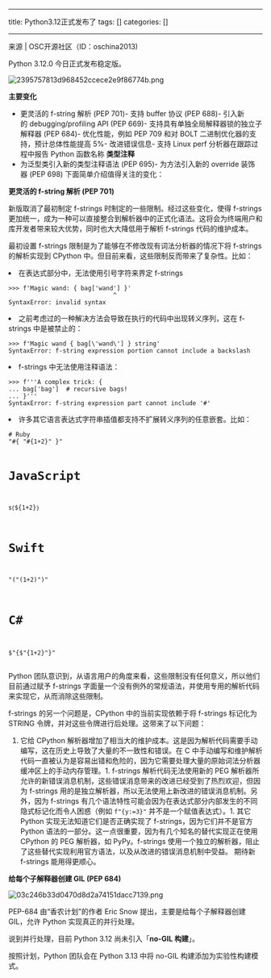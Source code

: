 
--- 
title:  Python3.12正式发布了 
tags: []
categories: [] 

---
来源 | OSC开源社区（ID：oschina2013)

Python 3.12.0 今日正式发布稳定版。

<img src="https://img-blog.csdnimg.cn/img_convert/2395757813d968452ccece2e9f86774b.png" alt="2395757813d968452ccece2e9f86774b.png">

**主要变化**
- 更灵活的 f-string 解析 (PEP 701)- 支持 buffer 协议 (PEP 688)- 引入新的 debugging/profiling API (PEP 669)- 支持具有单独全局解释器锁的独立子解释器 (PEP 684)- 优化性能，例如 PEP 709 和对 BOLT 二进制优化器的支持，预计总体性能提高 5%- 改进错误信息- 支持 Linux perf 分析器在跟踪过程中报告 Python 函数名称
**类型注释**
- 为泛型类引入新的类型注释语法 (PEP 695)- 为方法引入新的 override 装饰器 (PEP 698)
下面简单介绍值得关注的变化：

**更灵活的 f-string 解析 (PEP 701)**

新版取消了最初制定 f-strings 时制定的一些限制。经过这些变化，使得 f-strings 更加统一，成为一种可以直接整合到解析器中的正式化语法。这将会为终端用户和库开发者带来较大优势，同时也大大降低用于解析 f-strings 代码的维护成本。

最初设置 f-strings 限制是为了能够在不修改现有词法分析器的情况下将 f-strings 的解析实现到 CPython 中。但目前来看，这些限制反而带来了复杂性。比如：
<li>在表达式部分中，无法使用引号字符来界定 f-strings<pre class="has"><code class="language-go">&gt;&gt;&gt; f'Magic wand: { bag['wand'] }'
                             ^
SyntaxError: invalid syntax</code></pre></li><li>之前考虑过的一种解决方法会导致在执行的代码中出现转义序列，这在 f-strings 中是被禁止的：<pre class="has"><code class="language-go">&gt;&gt;&gt; f'Magic wand { bag[\'wand\'] } string'
SyntaxError: f-string expression portion cannot include a backslash</code></pre></li><li>f-strings 中无法使用注释语法：<pre class="has"><code class="language-go">&gt;&gt;&gt; f'''A complex trick: {
... bag['bag']  # recursive bags!
... }'''
SyntaxError: f-string expression part cannot include '#'</code></pre></li><li>许多其它语言表达式字符串插值都支持不扩展转义序列的任意嵌套。比如：<pre class="has"><code class="language-go"># Ruby
"#{ "#{1+2}" }"

# JavaScript
`${`${1+2}`}`

# Swift
"\("\(1+2)")"

# C#
$"{$"{1+2}"}"</code></pre></li>
Python 团队意识到，从语言用户的角度来看，这些限制没有任何意义，所以他们目前通过赋予 f-strings 字面量一个没有例外的常规语法，并使用专用的解析代码来实现它，从而消除这些限制。

f-strings 的另一个问题是，CPython 中的当前实现依赖于将 f-strings 标记化为 STRING 令牌，并对这些令牌进行后处理。这带来了以下问题：
1. 它给 CPython 解析器增加了相当大的维护成本。这是因为解析代码需要手动编写，这在历史上导致了大量的不一致性和错误。在 C 中手动编写和维护解析代码一直被认为是容易出错和危险的，因为它需要处理大量的原始词法分析器缓冲区上的手动内存管理。1. f-strings 解析代码无法使用新的 PEG 解析器所允许的新错误消息机制，这些错误消息带来的改进已经受到了热烈欢迎，但因为 f-strings 用的是独立解析器，所以无法使用上新改进的错误消息机制。另外，因为 f-strings 有几个语法特性可能会因为在表达式部分内部发生的不同隐式标记化而令人困惑（例如 `f"{y:=3}"` 并不是一个赋值表达式）。1. 其它 Python 实现无法知道它们是否正确实现了 f-strings，因为它们并不是官方 Python 语法的一部分。这一点很重要，因为有几个知名的替代实现正在使用 CPython 的 PEG 解析器，如 PyPy。f-strings 使用一个独立的解析器，阻止了这些替代实现利用官方语法，以及从改进的错误消息机制中受益。
期待新 f-strings 能用得更顺心。

**给每个子解释器创建 GIL (PEP 684)**

<img src="https://img-blog.csdnimg.cn/img_convert/03c246b33d0470d8d2a74151dacc7139.png" alt="03c246b33d0470d8d2a74151dacc7139.png">

PEP-684 由“香农计划”的作者 Eric Snow 提出，主要是给每个子解释器创建 GIL，允许 Python 实现真正的并行处理。

说到并行处理，目前 Python 3.12 尚未引入「**no-GIL 构建**」。

按照计划，Python 团队会在 Python 3.13 中将 no-GIL 构建添加为实验性构建模式。











